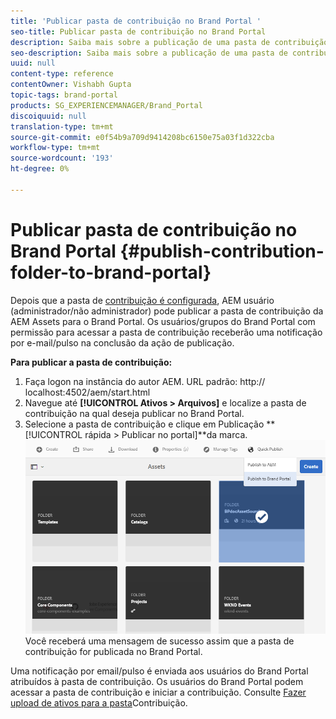 ```yaml
---
title: 'Publicar pasta de contribuição no Brand Portal '
seo-title: Publicar pasta de contribuição no Brand Portal
description: Saiba mais sobre a publicação de uma pasta de contribuição da AEM Assets para o Brand Portal no Brand Portal 6.4.5.
seo-description: Saiba mais sobre a publicação de uma pasta de contribuição da AEM Assets para o Brand Portal no Brand Portal 6.4.5.
uuid: null
content-type: reference
contentOwner: Vishabh Gupta
topic-tags: brand-portal
products: SG_EXPERIENCEMANAGER/Brand_Portal
discoiquuid: null
translation-type: tm+mt
source-git-commit: e0f54b9a709d9414208bc6150e75a03f1d322cba
workflow-type: tm+mt
source-wordcount: '193'
ht-degree: 0%

---
```



# Publicar pasta de contribuição no Brand Portal {#publish-contribution-folder-to-brand-portal}

Depois que a pasta de [contribuição é configurada](brand-portal-configure-contribution-folder-properties.md), AEM usuário (administrador/não administrador) pode publicar a pasta de contribuição da AEM Assets para o Brand Portal. Os usuários/grupos do Brand Portal com permissão para acessar a pasta de contribuição receberão uma notificação por e-mail/pulso na conclusão da ação de publicação.

**Para publicar a pasta de contribuição:**

1. Faça logon na instância do autor AEM.
URL padrão: http:// localhost:4502/aem/start.html
1. Navegue até **[!UICONTROL Ativos > Arquivos]** e localize a pasta de contribuição na qual deseja publicar no Brand Portal.
1. Selecione a pasta de contribuição e clique em Publicação **[!UICONTROL rápida > Publicar no portal]**da marca.
   ![](assets/publish-contribution-folder-to-bp.png)
Você receberá uma mensagem de sucesso assim que a pasta de contribuição for publicada no Brand Portal.

Uma notificação por email/pulso é enviada aos usuários do Brand Portal atribuídos à pasta de contribuição. Os usuários do Brand Portal podem acessar a pasta de contribuição e iniciar a contribuição. Consulte [Fazer upload de ativos para a pasta](brand-portal-upload-assets-to-contribution-folder.md)Contribuição.